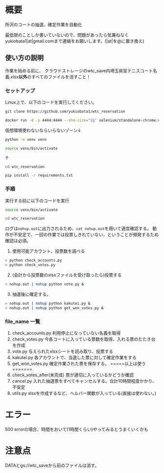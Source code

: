 # 概要
所沢のコートの抽選、確定作業を自動化

最低限のことしか書いていないので、問題があったら気兼ねなくyukiobata1|at|gmail.comまで連絡をお願いします。(|at|を@に置き換え)

## 使い方の説明
作業を始める前に、
クラウドストレージのwtc_save内埼玉県営テニスコート名義.xlsx**以外**のすべてのファイルを消すこと！

### セットアップ
Linux上で、以下のコードを実行してください。
```bash
git clone https://github.com/yukiobata1/wtc_reservation
```
```bash
docker run -d -p 4444:4444 --shm-size="2g" selenium/standalone-chrome:4.13.0-20230926
```
仮想環境使わないならいらないゾーン↓
```bash
python -m venv venv
```
```bash
source venv/bin/activate
```
↑

```bash
cd wtc_reservation
```
```bash
pip install -r requirements.txt
```
### 手順
実行する前に以下のコードを実行
```bash
source venv/bin/activate
```
```bash
cd wtc_reservation
```

ログは```nohup.out```に出力されるため、```cat nohup.out```を用いて適宜確認する。
動作が不安定で、一回の作業では投票しきれていない、ということが頻発するため確認は必須。

1. 使用可能アカウント、投票数を調べる
```bash
> python check_accounts.py
> python check_votes.py
```

2. (会計から投票数のxlsxファイルを受け取ったら)投票する
```bash
> nohup.out | nohup python vote.py &
```

3. 抽選後に確定する。
```bash
> nohup.out | nohup python kakutei.py &
> nohup.out | nohup python get_won_votes.py &

```

### file_name 一覧
1. check_accounts.py
利用停止になっていない名義を取得
2. check_votes.py
今各コートに入っている票数を取得、入れる票のたたき台を作成
3. vote.py
与えられたxlsxシートを読み取り、投票する
5. kakutei.py
各アカウントで、当選した票に対して確定作業をする
6. get_won_votes.py
確定作業された票を保存する。
=====以上は使う=======
7. check_votes_after(未完成)
票が適切に入っているかどうか確認
8. cancel.py
入れた抽選票をすべてキャンセルする。合計10時間程度かかり、不安定
9. utils.py
xlsxを作成するなど、ヘルパー関数が入っている(直接は使わない。)

# エラー
500 errorの場合、時間をおいて(1時間くらい)やってみるとうまくいくかも

# 注意点
DATAとgs://wtc_saveから前のファイルは消す。

